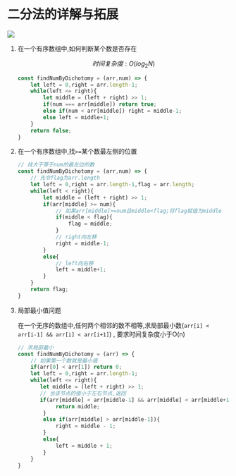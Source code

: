 # 二分法的详解与拓展

![](
https://latex.codecogs.com/gif.image?\dpi{110}mid&space;=&space;\frac{left&space;&plus;&space;right}{2}\\\\mid&space;=&space;left&space;&plus;&space;\frac{rigjt&space;-&space;left}{2}\\\\mid&space;=&space;left&space;&plus;&space;(right&space;&plus;&space;left)&space;>>&space;1&space;)

1. 在一个有序数组中,如何判断某个数是否存在
   
   $$
   时间复杂度: O(log_2N)
   $$
   
   ```js
   const findNumByDichotomy = (arr,num) => {
       let left = 0,right = arr.length-1;
       while(left <= right){
           let middle = (left + right) >> 1;
           if(num === arr[middle]) return true;
           else if(num < arr[middle]) right = middle-1;
           else left = middle+1;
       }
       return false;
   }
   ```

2. 在一个有序数组中,找`>=`某个数最左侧的位置
   
   ```js
   // 找大于等于num的最左边的数
   const findNumByDichotomy = (arr,num) => {
       // 先令flag为arr.length
       let left = 0,right = arr.length-1,flag = arr.length;
       while(left < right){
           let middle = (left + right) >> 1;
           if(arr[middle] >= num){
               // 如果arr[middle]>=num且middle<flag;将flag赋值为middle
               if(middle < flag){
                   flag = middle;
               }
               // right向左移
               right = middle-1;
           }
           else{
               // left向右移
               left = middle+1;
           }
       }
       return flag;
   }
   ```

3. 局部最小值问题
   
   在一个无序的数组中,任何两个相邻的数不相等,求局部最小数(`arr[i] < arr[i-1] && arr[i] < arr[i+1]`) , 要求时间复杂度小于O(n)
   
   ```js
   // 求局部最小
   const findNumByDichotomy = (arr) => {
       // 如果第一个数就是最小值
       if(arr[0] < arr[1]) return 0;
       let left = 0,right = arr.length-1;
       while(left <= right){
          let middle = (left + right) >> 1;
          // 当该节点的值小于左右节点,返回
          if(arr[middle] < arr[middle-1] && arr[middle] < arr[middle+1]){
               return middle;
           }
           else if(arr[middle] > arr[middle-1]){
               right = middle - 1;
           }
           else{
               left = middle + 1;
           }
       }
   }
   ```
   
   
